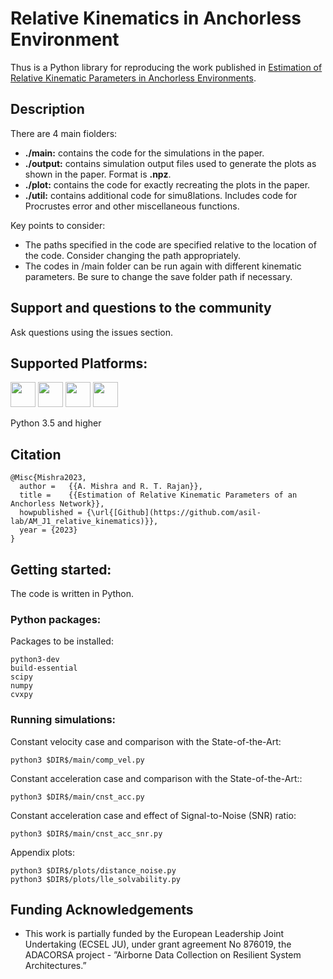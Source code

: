 # Relative Kinematics in Anchorless Environment

Thus is a Python library for reproducing the work published in [Estimation of Relative Kinematic Parameters in Anchorless Environments]([https://link-url-here.org](https://ieeexplore.ieee.org/abstract/document/10956134)).

## Description
There are 4 main fiolders:
* **./main:** contains the code for the simulations in the paper.
* **./output:** contains simulation output files used to generate the plots as shown in the paper. Format is **.npz**.
* **./plot:** contains the code for exactly recreating the plots in the paper.
* **./util:** contains additional code for simu8lations. Includes code for Procrustes error and other miscellaneous functions.

Key points to consider:
* The paths specified in the code are specified relative to the location of the code. Consider changing the path appropriately.
* The codes in /main folder can be run again with different kinematic parameters. Be sure to change the save folder path if necessary.


## Support and questions to the community

Ask questions using the issues section.

## Supported Platforms:

[<img src="https://www.python.org/static/community_logos/python-logo-generic.svg" height=40px>](https://www.python.org/)
[<img src="https://upload.wikimedia.org/wikipedia/commons/5/5f/Windows_logo_-_2012.svg" height=40px>](http://www.microsoft.com/en-gb/windows)
[<img src="https://upload.wikimedia.org/wikipedia/commons/8/8e/OS_X-Logo.svg" height=40px>](http://www.apple.com/osx/)
[<img src="https://upload.wikimedia.org/wikipedia/commons/3/35/Tux.svg" height=40px>](https://en.wikipedia.org/wiki/List_of_Linux_distributions)

Python 3.5 and higher

## Citation

    @Misc{Mishra2023,
      author =   {{A. Mishra and R. T. Rajan}},
      title =    {{Estimation of Relative Kinematic Parameters of an Anchorless Network}},
      howpublished = {\url{[Github](https://github.com/asil-lab/AM_J1_relative_kinematics)}},
      year = {2023}
    }

## Getting started:

The code is written in Python.

### Python packages:

Packages to be installed:

    python3-dev
    build-essential   
    scipy
    numpy
    cvxpy

### Running simulations:

Constant velocity case and comparison with the State-of-the-Art:

    python3 $DIR$/main/comp_vel.py

Constant acceleration case and comparison with the State-of-the-Art::

    python3 $DIR$/main/cnst_acc.py

Constant acceleration case and effect of Signal-to-Noise (SNR) ratio:

    python3 $DIR$/main/cnst_acc_snr.py

Appendix plots:

    python3 $DIR$/plots/distance_noise.py
    python3 $DIR$/plots/lle_solvability.py

## Funding Acknowledgements

* This work is partially funded by the European Leadership Joint Undertaking (ECSEL JU), under grant agreement No 876019, the ADACORSA project - ”Airborne Data Collection on Resilient System Architectures.”
